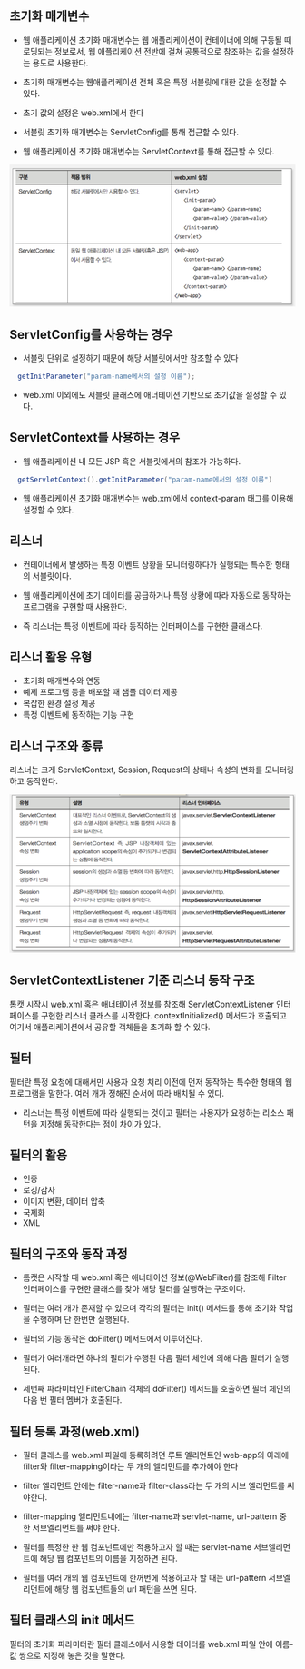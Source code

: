 ## 초기화 매개변수

- 웹 애플리케이션 초기화 매개변수는 웹 애플리케이션이 컨테이너에 의해 구동될 때 로딩되는 정보로서, 웹 애플리케이션 전반에 걸쳐 공통적으로 참조하는 값을 설정하는 용도로 사용한다.

- 초기화 매개변수는 웹애플리케이션 전체 혹은 특정 서블릿에 대한 값을 설정할 수 있다.

- 초기 값의 설정은 web.xml에서 한다
- 서블릿 초기화 매개변수는 ServletConfig를 통해 접근할 수 있다.
- 웹 애플리케이션 초기화 매개변수는 ServletContext를 통해 접근할 수 있다.

![setting](./01.png)

## ServletConfig를 사용하는 경우

- 서블릿 단위로 설정하기 때문에 해당 서블릿에서만 참조할 수 있다

```java
  getInitParameter("param-name에서의 설정 이름");
```

- web.xml 이외에도 서블릿 클래스에 애너테이션 기반으로 초기값을 설정할 수 있다.

## ServletContext를 사용하는 경우

- 웹 애플리케이션 내 모든 JSP 혹은 서블릿에서의 참조가 가능하다.

```java
  getServletContext().getInitParameter("param-name에서의 설정 이름")
```

- 웹 애플리케이션 초기화 매개변수는 web.xml에서 context-param 태그를 이용해 설정할 수 있다.

## 리스너

- 컨테이너에서 발생하는 특정 이벤트 상황을 모니터링하다가 실행되는 특수한 형태의 서블릿이다.

- 웹 애플리케이션에 초기 데이터를 공급하거나 특정 상황에 따라 자동으로 동작하는 프로그램을 구현할 때 사용한다.

- 즉 리스너는 특정 이벤트에 따라 동작하는 인터페이스를 구현한 클래스다.

## 리스너 활용 유형

- 초기화 매개변수와 연동
- 예제 프로그램 등을 배포할 때 샘플 데이터 제공
- 복잡한 환경 설정 제공
- 특정 이벤트에 동작하는 기능 구현

## 리스너 구조와 종류

리스너는 크게 ServletContext, Session, Request의 상태나 속성의 변화를 모니터링하고 동작한다.

![listener](./02.png)

## ServletContextListener 기준 리스너 동작 구조

톰캣 시작시 web.xml 혹은 애너테이션 정보를 참조해 ServletContextListener 인터페이스를 구현한 리스너 클래스를 시작한다. contextInitialized() 메서드가 호출되고 여기서 애플리케이션에서 공유할 객체들을 초기화 할 수 있다.

## 필터

필터란 특정 요청에 대해서만 사용자 요청 처리 이전에 먼저 동작하는 특수한 형태의 웹 프로그램을 말한다. 여러 개가 정해진 순서에 따라 배치될 수 있다.

- 리스너는 특정 이벤트에 따라 실행되는 것이고 필터는 사용자가 요청하는 리소스 패턴을 지정해 동작한다는 점이 차이가 있다.

## 필터의 활용

- 인증
- 로깅/감사
- 이미지 변환, 데이터 압축
- 국제화
- XML

## 필터의 구조와 동작 과정

- 톰캣은 시작할 때 web.xml 혹은 애너테이션 정보(@WebFilter)를 참조해 Filter 인터페이스를 구현한 클래스를 찾아 해당 필터를 실행하는 구조이다.

- 필터는 여러 개가 존재할 수 있으며 각각의 필터는 init() 메서드를 통해 초기화 작업을 수행하며 단 한번만 실행된다.

- 필터의 기능 동작은 doFilter() 메서드에서 이루어진다.

- 필터가 여러개라면 하나의 필터가 수행된 다음 필터 체인에 의해 다음 필터가 실행된다.

- 세번째 파라미터인 FilterChain 객체의 doFilter() 메서드를 호출하면 필터 체인의 다음 번 필터 멤버가 호출된다.

## 필터 등록 과정(web.xml)

- 필터 클래스를 web.xml 파일에 등록하려면 루트 엘리먼트인 web-app의 아래에 filter와 filter-mapping이라는 두 개의 엘리먼트를 추가해야 한다

- filter 엘리먼트 안에는 filter-name과 filter-class라는 두 개의 서브 엘리먼트를 써야한다.

- filter-mapping 엘리먼트내에는 filter-name과 servlet-name, url-pattern 중 한 서브엘리먼트를 써야 한다.

- 필터를 특정한 한 웹 컴포넌트에만 적용하고자 할 때는 servlet-name 서브엘리먼트에 해당 웹 컴포넌트의 이름을 지정하면 된다.

- 필터를 여러 개의 웹 컴포넌트에 한꺼번에 적용하고자 할 때는 url-pattern 서브엘리먼트에 해당 웹 컴포넌트들의 url 패턴을 쓰면 된다.

## 필터 클래스의 init 메서드

필터의 초기화 파라미터란 필터 클래스에서 사용할 데이터를 web.xml 파일 안에 이름-값 쌍으로 지정해 놓은 것을 말한다.
